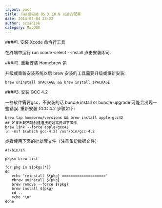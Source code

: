 ```yaml
---
layout: post
title: 升级或安装 OS X 10.9 以后的配置
date: 2014-03-04 23:22
author: scsidisk
category: MacOSX
---
```


####1. 安装 Xcode 命令行工具

在终端中运行 run xcode-select --install 点击安装即可.

####2. 重新安装 Homebrew 包

升级或重新安装系统以后 brew 安装的工具需要升级或重新安装:

```
brew uninstall $PACKAGE && brew install $PACKAGE
```

####3. 安装 GCC 4.2

一些软件需要gcc，不安装的话 bundle install or bundle upgrade
可能会出现一些错误. 重新安装 GCC 4.2 步骤如下:

```
brew tap homebrew/versions && brew install apple-gcc42
## 如果出现不能创建连接问题需要如下操作
brew link --force apple-gcc42
ln -nsf $(which gcc-4.2) /usr/bin/gcc-4.2
```

或者使用下面的批处理文件（注意备份数据文件）

```
#!/bin/sh

pkgs=`brew list`

for pkg in ${pkgs[*]}
do
   echo "reinstall ${pkg} ===================="
   #brew uninstall ${pkg}
   brew remove --force ${pkg}
   brew install ${pkg}
   cd ..
   echo "\n"
done
```